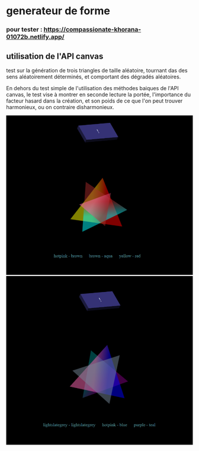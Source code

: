 # generateur de forme
### pour tester : https://compassionate-khorana-01072b.netlify.app/
## utilisation de l'API canvas
test sur la génération de trois triangles de taille aléatoire,  tournant das des sens aléatoirement déterminés, et comportant des dégradés aléatoires.

En dehors du test simple de l'utilisation des méthodes baiques de l'API canvas, le test vise à montrer en seconde lecture la portée, l'importance du facteur hasard dans la création, et son poids de ce que l'on peut trouver harmonieux, ou on contraire disharmonieux.

![visuel1](assets/test_canvas_API_2.png)
![visuel1](assets/test_canvas_API.png)

